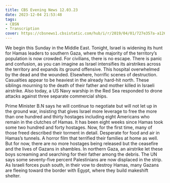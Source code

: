 ```yaml
---
title: CBS Evening News 12.03.23
date: 2023-12-04 21:53:48
tags:
- CBSN
- Transcription
cover: https://cbsnews1.cbsistatic.com/hub/i/r/2019/04/01/727e357a-a126-4138-a2c5-4d3222669d57/thumbnail/640x360/3ff2761028dc5c65cc4f07acd54bcd5c/cbsn2-logo-1920x1080.jpg
---
```

We begin this Sunday in the Middle East. Tonight, Israel is widening its hunt for Hamas leaders to southern Gaza, where the majority of the territory’s population is now crowded. For civilians, there is no escape. There is panic and confusion, as you can imagine as Israel intensifies its airstrikes across the territory and expands its ground offensive. This hospital overwhelmed by the dead and the wounded. Elsewhere, horrific scenes of destruction. Casualties appear to be heaviest in the already hard-hit north. These siblings mourning to the death of their father and mother killed in Israeli airstrike. Also today, a US Navy warship in the Red Sea responded to drone attacks against three separate commercial ships.

Prime Minister B.N says he will continue to negotiate but will not let up in the ground war, insisting that gives Israel more leverage to free the more than one hundred and thirty hostages including eight Americans who remain in the clutches of Hamas. It has been eight weeks since Hamas took some two hundred and forty hostages. Now, for the first time, many of those freed described their torment in detail. Desperate for food and air in Hamas’s tunnels. A horror film that terrified their families at home as well. But for now, there are no more hostages being released but the ceasefire and the lives of Gazans in shambles. In northern Gaza, an airstrike let these boys screaming and searching for their father among the debris. The UN says some seventy-five percent Palestinians are now displaced in the strip. As Israeli forces push south, in their vow to destroy Hamas, many Gazans are fleeing toward the border with Egypt, where they build makeshift shelter. 
